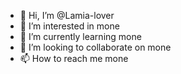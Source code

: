 - 👋 Hi, I’m @Lamia-lover
- 👀 I’m interested in mone
- 🌱 I’m currently learning mone
- 💞️ I’m looking to collaborate on mone
- 📫 How to reach me mone
